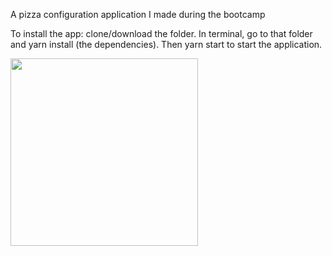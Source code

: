 A pizza configuration application I made during the bootcamp

To install the app: clone/download the folder. In terminal, go to that folder and yarn install (the dependencies). Then yarn start to start the application.

<img src="https://media.giphy.com/media/1kI8SiNvEXOvFgR1pM/giphy.gif" width="300" />
